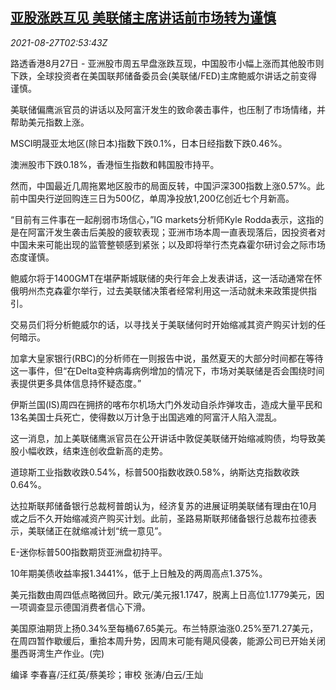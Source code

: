 <!--1630033262000-->
[亚股涨跌互见 美联储主席讲话前市场转为谨慎](https://cn.reuters.com/article/global-market-asia-stocks-0827-idCNKBS2FS083)
------

<div><i>2021-08-27T02:53:43Z</i></div><p>路透香港8月27日 - 亚洲股市周五早盘涨跌互现，中国股市小幅上涨而其他股市则下跌，全球投资者在美国联邦储备委员会(美联储/FED)主席鲍威尔讲话之前变得谨慎。</p><p>美联储偏鹰派官员的讲话以及阿富汗发生的致命袭击事件，也压制了市场情绪，并帮助美元指数上涨。</p><p>MSCI明晟亚太地区(除日本)指数下跌0.1%，日本日经指数下跌0.46%。</p><p>澳洲股市下跌0.18%，香港恒生指数和韩国股市持平。</p><p>然而，中国最近几周拖累地区股市的局面反转，中国沪深300指数上涨0.57%。此前中国央行逆回购连三日为500亿，单周净投放1,200亿创近七个月新高。</p><p>“目前有三件事在一起削弱市场信心，”IG markets分析师Kyle Rodda表示，这指的是在阿富汗发生袭击后美股的疲软表现；亚洲市场本周一直表现落后，因投资者对中国未来可能出现的监管整顿感到紧张；以及即将举行杰克森霍尔研讨会之际市场态度谨慎。</p><p>鲍威尔将于1400GMT在堪萨斯城联储的央行年会上发表讲话，这一活动通常在怀俄明州杰克森霍尔举行，过去美联储决策者经常利用这一活动就未来政策提供指引。</p><p>交易员们将分析鲍威尔的话，以寻找关于美联储何时开始缩减其资产购买计划的任何暗示。</p><p>加拿大皇家银行(RBC)的分析师在一则报告中说，虽然夏天的大部分时间都在等待这一事件，但“在Delta变种病毒病例增加的情况下，市场对美联储是否会围绕时间表提供更多具体信息持怀疑态度。”</p><p>伊斯兰国(IS)周四在拥挤的喀布尔机场大门外发动自杀炸弹攻击，造成大量平民和13名美国士兵死亡，使得数以万计急于出国逃难的阿富汗人陷入混乱。</p><p>这一消息，加上美联储鹰派官员在公开讲话中敦促美联储开始缩减购债，均导致美股小幅收跌，结束连创收盘新高的走势。</p><p>道琼斯工业指数收跌0.54%，标普500指数收跌0.58%，纳斯达克指数收跌0.64%。</p><p>达拉斯联邦储备银行总裁柯普朗认为，经济复苏的进展证明美联储有理由在10月或之后不久开始缩减资产购买计划。此前，圣路易斯联邦储备银行总裁布拉德表示，美联储正在就缩减计划“统一意见”。</p><p>E-迷你标普500指数期货亚洲盘初持平。</p><p>10年期美债收益率报1.3441%，低于上日触及的两周高点1.375%。</p><p>美元指数由周四低点略微回升。欧元/美元报1.1747，脱离上日高位1.1779美元，因一项调查显示德国消费者信心下滑。</p><p>美国原油期货上扬0.34%至每桶67.65美元。布兰特原油涨0.25%至71.27美元，在周四暂作歇缓后，重拾本周升势，因周末可能有飓风侵袭，能源公司已开始关闭墨西哥湾生产作业。(完)</p><p>编译 李春喜/汪红英/蔡美珍；审校 张涛/白云/王灿</p>
